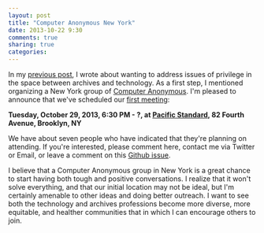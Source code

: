 ```yaml
---
layout: post
title: "Computer Anonymous New York"
date: 2013-10-22 9:30
comments: true
sharing: true
categories: 
---
```


In my [previous post](/blog/2013/privilege-archives-technology), I wrote about wanting to address issues of privilege in the space between archives and technology. As a first step, I mentioned organizing a New York group of [Computer Anonymous](http://computeranonymous.org). I'm pleased to announce that we've scheduled our [first meeting](http://computeranonymous.org/us_newyork.html#meetings):

**Tuesday, October 29, 2013, 6:30 PM - ?, at [Pacific Standard](http://www.pacificstandardbrooklyn.com/), 82 Fourth Avenue, Brooklyn, NY**

We have about seven people who have indicated that they're planning on attending. If you're interested, please comment here, contact me via Twitter or Email, or leave a comment on this [Github issue](https://github.com/computeranonymous/computer/issues/185).

I believe that a Computer Anonymous group in New York is a great chance to start having both tough and positive conversations. I realize that it won't solve everything, and that our initial location may not be ideal, but I'm certainly amenable to other ideas and doing better outreach. I want to see both the technology and archives professions become more diverse, more equitable, and healther communities that in which I can encourage others to join.